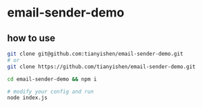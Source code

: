 # email-sender-demo

## how to use

```sh
git clone git@github.com:tianyishen/email-sender-demo.git
# or
git clone https://github.com/tianyishen/email-sender-demo.git

cd email-sender-demo && npm i

# modify your config and run
node index.js
```
